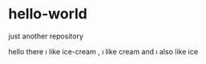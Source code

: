 # hello-world
just another repository


hello there ı like ice-cream , ı like cream and ı also like ice
